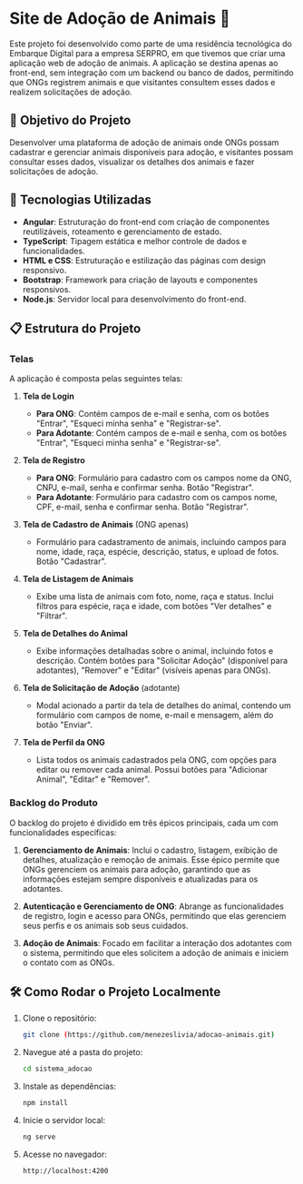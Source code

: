 # Site de Adoção de Animais 🐾

Este projeto foi desenvolvido como parte de uma residência tecnológica do Embarque Digital para a empresa SERPRO, em que tivemos que criar uma aplicação web de adoção de animais. A aplicação se destina apenas ao front-end, sem integração com um backend ou banco de dados, permitindo que ONGs registrem animais e que visitantes consultem esses dados e realizem solicitações de adoção.

## 🎯 Objetivo do Projeto

Desenvolver uma plataforma de adoção de animais onde ONGs possam cadastrar e gerenciar animais disponíveis para adoção, e visitantes possam consultar esses dados, visualizar os detalhes dos animais e fazer solicitações de adoção.

## 🚀 Tecnologias Utilizadas

- **Angular**: Estruturação do front-end com criação de componentes reutilizáveis, roteamento e gerenciamento de estado.
- **TypeScript**: Tipagem estática e melhor controle de dados e funcionalidades.
- **HTML e CSS**: Estruturação e estilização das páginas com design responsivo.
- **Bootstrap**: Framework para criação de layouts e componentes responsivos.
- **Node.js**: Servidor local para desenvolvimento do front-end.

## 📋 Estrutura do Projeto

### Telas

A aplicação é composta pelas seguintes telas:

1. **Tela de Login**
   - **Para ONG**: Contém campos de e-mail e senha, com os botões "Entrar", "Esqueci minha senha" e "Registrar-se".
   - **Para Adotante**: Contém campos de e-mail e senha, com os botões "Entrar", "Esqueci minha senha" e "Registrar-se".

2. **Tela de Registro**
   - **Para ONG**: Formulário para cadastro com os campos nome da ONG, CNPJ, e-mail, senha e confirmar senha. Botão "Registrar".
   - **Para Adotante**: Formulário para cadastro com os campos nome, CPF, e-mail, senha e confirmar senha. Botão "Registrar".

3. **Tela de Cadastro de Animais** (ONG apenas)
   - Formulário para cadastramento de animais, incluindo campos para nome, idade, raça, espécie, descrição, status, e upload de fotos. Botão "Cadastrar".

4. **Tela de Listagem de Animais**
   - Exibe uma lista de animais com foto, nome, raça e status. Inclui filtros para espécie, raça e idade, com botões "Ver detalhes" e "Filtrar".

5. **Tela de Detalhes do Animal**
   - Exibe informações detalhadas sobre o animal, incluindo fotos e descrição. Contém botões para "Solicitar Adoção" (disponível para adotantes), "Remover" e "Editar" (visíveis apenas para ONGs).

6. **Tela de Solicitação de Adoção** (adotante)
   - Modal acionado a partir da tela de detalhes do animal, contendo um formulário com campos de nome, e-mail e mensagem, além do botão "Enviar".

7. **Tela de Perfil da ONG**
   - Lista todos os animais cadastrados pela ONG, com opções para editar ou remover cada animal. Possui botões para "Adicionar Animal", "Editar" e "Remover".

### Backlog do Produto

O backlog do projeto é dividido em três épicos principais, cada um com funcionalidades específicas:

1. **Gerenciamento de Animais**: Inclui o cadastro, listagem, exibição de detalhes, atualização e remoção de animais. Esse épico permite que ONGs gerenciem os animais para adoção, garantindo que as informações estejam sempre disponíveis e atualizadas para os adotantes.

2. **Autenticação e Gerenciamento de ONG**: Abrange as funcionalidades de registro, login e acesso para ONGs, permitindo que elas gerenciem seus perfis e os animais sob seus cuidados.

3. **Adoção de Animais**: Focado em facilitar a interação dos adotantes com o sistema, permitindo que eles solicitem a adoção de animais e iniciem o contato com as ONGs.

## 🛠️ Como Rodar o Projeto Localmente

1. Clone o repositório:
   ```bash
   git clone (https://github.com/menezeslivia/adocao-animais.git)
   ```
2. Navegue até a pasta do projeto:
   ```bash
   cd sistema_adocao
   ```
3. Instale as dependências:
   ```bash
   npm install
   ```
4. Inicie o servidor local:
   ```bash
   ng serve
   ```
5. Acesse no navegador:
   ```bash
   http://localhost:4200
   ```
